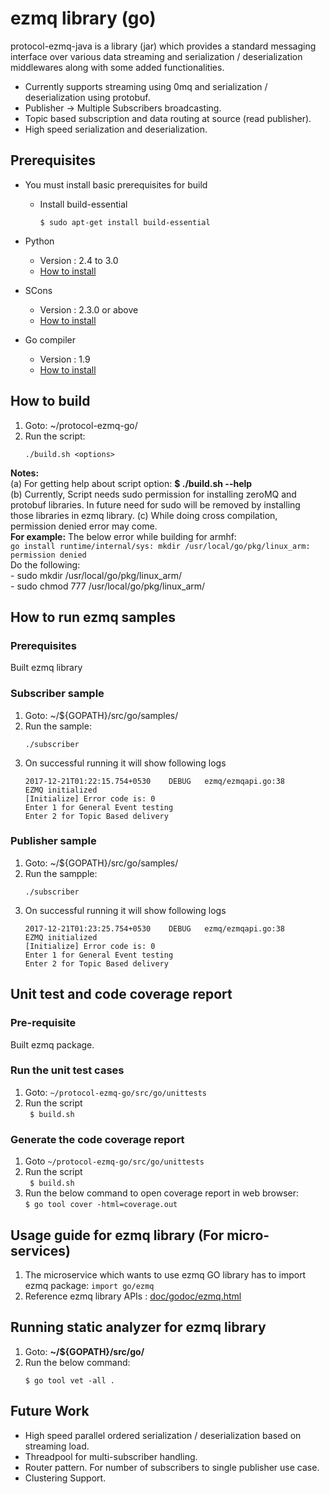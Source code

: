 # ezmq library (go)

protocol-ezmq-java is a library (jar) which provides a standard messaging interface over various data streaming
and serialization / deserialization middlewares along with some added functionalities.</br>
  - Currently supports streaming using 0mq and serialization / deserialization using protobuf.
  - Publisher -> Multiple Subscribers broadcasting.
  - Topic based subscription and data routing at source (read publisher).
  - High speed serialization and deserialization.

## Prerequisites ##
 - You must install basic prerequisites for build 
   - Install build-essential
      ```
      $ sudo apt-get install build-essential
      ```
- Python
  - Version : 2.4 to 3.0
  - [How to install](https://wiki.python.org/moin/BeginnersGuide/Download)

- SCons
  - Version : 2.3.0 or above
  - [How to install](http://scons.org/doc/2.3.0/HTML/scons-user/c95.html)
  
- Go compiler
  - Version : 1.9
  - [How to install](https://golang.org/doc/install)


## How to build ##
1. Goto: ~/protocol-ezmq-go/</br>
2. Run the script:
   ```
   ./build.sh <options>
   ```
**Notes:** </br>
(a) For getting help about script option: **$ ./build.sh --help** </br>
(b) Currently, Script needs sudo permission for installing zeroMQ and protobuf libraries. In future need for sudo will be removed by installing those libraries in ezmq library.
(c) While doing cross compilation, permission denied error may come.</br>
      **For example:** The below error while building for armhf:</br>
      `go install runtime/internal/sys: mkdir /usr/local/go/pkg/linux_arm: permission denied`</br>
       Do the following:</br>
       - sudo mkdir /usr/local/go/pkg/linux_arm/</br>
       - sudo chmod 777 /usr/local/go/pkg/linux_arm/</br>

## How to run ezmq samples ##

### Prerequisites ###
 Built ezmq library
 
### Subscriber sample ###
1. Goto: ~/${GOPATH}/src/go/samples/
2. Run the sample:
   ```
   ./subscriber
   ```
3. On successful running it will show following logs
   ```
   2017-12-21T01:22:15.754+0530    DEBUG   ezmq/ezmqapi.go:38      EZMQ initialized
   [Initialize] Error code is: 0
   Enter 1 for General Event testing
   Enter 2 for Topic Based delivery
   ```

### Publisher sample ###

1. Goto: ~/${GOPATH}/src/go/samples/
2. Run the sampple: 
   ```
   ./subscriber
   ```
3. On successful running it will show following logs
   ```
   2017-12-21T01:23:25.754+0530    DEBUG   ezmq/ezmqapi.go:38      EZMQ initialized
   [Initialize] Error code is: 0
   Enter 1 for General Event testing
   Enter 2 for Topic Based delivery
   ```

## Unit test and code coverage report

### Pre-requisite
Built ezmq package.

### Run the unit test cases
1. Goto:  `~/protocol-ezmq-go/src/go/unittests`
2. Run the script </br>
   ` $ build.sh`

### Generate the code coverage report
1. Goto `~/protocol-ezmq-go/src/go/unittests` </br>
2. Run the script </br>
    ` $ build.sh`
3. Run the below command to open coverage report in web browser: </br>
     `$ go tool cover -html=coverage.out`

## Usage guide for ezmq library (For micro-services) ##
1. The microservice which wants to use ezmq GO library has to import ezmq package:
    `import go/ezmq`
2. Reference ezmq library APIs : [doc/godoc/ezmq.html](doc/godoc/ezmq.html)

## Running static analyzer for ezmq library ##
1. Goto: **~/${GOPATH}/src/go/**
2. Run the below command:</br> 
   ``` 
   $ go tool vet -all . 
   ```
## Future Work ##
  - High speed parallel ordered serialization / deserialization based on streaming load.
  - Threadpool for multi-subscriber handling.
  - Router pattern. For number of subscribers to single publisher use case.
  - Clustering Support.
</br></br>


